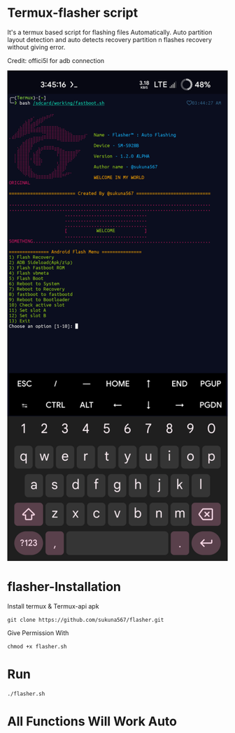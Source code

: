 # Termux-flasher script
It's a termux based script for flashing files Automatically. Auto partition layout detection and auto detects recovery partition n flashes recovery without giving error.

Credit: offici5l for adb connection


<img src="flasher.png" alt="Flasher Logo" width="520"/>

# flasher-Installation 

Install termux & Termux-api apk


```
git clone https://github.com/sukuna567/flasher.git
```
Give Permission With
```
chmod +x flasher.sh
```

# Run

```
./flasher.sh
```

# All Functions Will Work Auto
